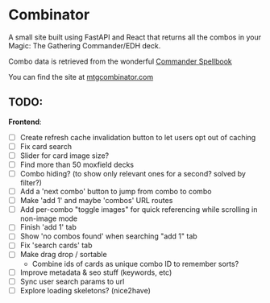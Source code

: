 # Combinator

A small site built using FastAPI and React that returns all the combos in your Magic: The Gathering Commander/EDH deck.

Combo data is retrieved from the wonderful [Commander Spellbook](https://commanderspellbook.com/)

You can find the site at [mtgcombinator.com](https://mtgcombinator.com/)

## TODO:

**Frontend**:   
- [ ] Create refresh cache invalidation button to let users opt out of caching
- [ ] Fix card search
- [ ] Slider for card image size?
- [ ] Find more than 50 moxfield decks
- [ ] Combo hiding? (to show only relevant ones for a second? solved by filter?)
- [ ] Add a 'next combo' button to jump from combo to combo
- [ ] Make 'add 1' and maybe 'combos' URL routes
- [ ] Add per-combo "toggle images" for quick referencing while scrolling in non-image mode
- [ ] Finish 'add 1' tab
- [ ] Show 'no combos found' when searching "add 1" tab
- [ ] Fix 'search cards' tab
- [ ] Make drag drop / sortable
    - Combine ids of cards as unique combo ID to remember sorts?
- [ ] Improve metadata & seo stuff (keywords, etc)
- [ ] Sync user search params to url
- [ ] Explore loading skeletons? (nice2have)
